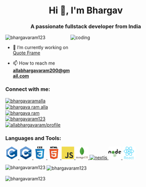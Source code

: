 <h1 align="center">Hi 👋, I'm Bhargav</h1>
<h3 align="center">A passionate fullstack developer from India</h3>

<img align="right" alt="coding" width = "300px" height="300px" src = "https://media4.giphy.com/media/v1.Y2lkPTc5MGI3NjExM2J6b2o5cmV3YnhycmdndnY2dnBoODV3bmhpeHltcWQ5Y3Q2N2p3MiZlcD12MV9pbnRlcm5hbF9naWZfYnlfaWQmY3Q9Zw/RbtJJPft2P7rcpbBdb/giphy.gif">

<p align="left"> <img src="https://komarev.com/ghpvc/?username=bhargavaram123&label=Profile%20views&color=0e75b6&style=flat" alt="bhargavaram123" /> </p>

- 🔭 I’m currently working on [Quote Frame](https://github.com/BhargavaRam123/quoteimageapp)

- 📫 How to reach me **allabhargavaram200@gmail.com**

<h3 align="left">Connect with me:</h3>
<p align="left">
<a href="https://twitter.com/bhargavaramalla" target="blank"><img align="center" src="https://raw.githubusercontent.com/rahuldkjain/github-profile-readme-generator/master/src/images/icons/Social/twitter.svg" alt="bhargavaramalla" height="30" width="40" /></a>
<a href="https://linkedin.com/in/bhargava-ram-alla" target="blank"><img align="center" src="https://raw.githubusercontent.com/rahuldkjain/github-profile-readme-generator/master/src/images/icons/Social/linked-in-alt.svg" alt="bhargava ram alla" height="30" width="40" /></a>
<a href="https://codeforces.com/profile/bhargava_ram" target="blank"><img align="center" src="https://raw.githubusercontent.com/rahuldkjain/github-profile-readme-generator/master/src/images/icons/Social/codeforces.svg" alt="bhargava ram" height="30" width="40" /></a>
<a href="https://www.leetcode.com/bhargavaram123" target="blank"><img align="center" src="https://raw.githubusercontent.com/rahuldkjain/github-profile-readme-generator/master/src/images/icons/Social/leet-code.svg" alt="bhargavaram123" height="30" width="40" /></a>
<a href="https://auth.geeksforgeeks.org/user/allabhargavaram/profile" target="blank"><img align="center" src="https://raw.githubusercontent.com/rahuldkjain/github-profile-readme-generator/master/src/images/icons/Social/geeks-for-geeks.svg" alt="allabhargavaram/profile" height="30" width="40" /></a>
</p>

<h3 align="left">Languages and Tools:</h3>
<p align="left"> <a href="https://www.cprogramming.com/" target="_blank" rel="noreferrer"> <img src="https://raw.githubusercontent.com/devicons/devicon/master/icons/c/c-original.svg" alt="c" width="40" height="40"/> </a> <a href="https://www.w3schools.com/cpp/" target="_blank" rel="noreferrer"> <img src="https://raw.githubusercontent.com/devicons/devicon/master/icons/cplusplus/cplusplus-original.svg" alt="cplusplus" width="40" height="40"/> </a> <a href="https://www.w3schools.com/css/" target="_blank" rel="noreferrer"> <img src="https://raw.githubusercontent.com/devicons/devicon/master/icons/css3/css3-original-wordmark.svg" alt="css3" width="40" height="40"/> </a> <a href="https://www.w3.org/html/" target="_blank" rel="noreferrer"> <img src="https://raw.githubusercontent.com/devicons/devicon/master/icons/html5/html5-original-wordmark.svg" alt="html5" width="40" height="40"/> </a> <a href="https://developer.mozilla.org/en-US/docs/Web/JavaScript" target="_blank" rel="noreferrer"> <img src="https://raw.githubusercontent.com/devicons/devicon/master/icons/javascript/javascript-original.svg" alt="javascript" width="40" height="40"/> </a> <a href="https://www.mongodb.com/" target="_blank" rel="noreferrer"> <img src="https://raw.githubusercontent.com/devicons/devicon/master/icons/mongodb/mongodb-original-wordmark.svg" alt="mongodb" width="40" height="40"/> </a> <a href="https://nextjs.org/" target="_blank" rel="noreferrer"> <img src="https://cdn.worldvectorlogo.com/logos/nextjs-2.svg" alt="nextjs" width="40" height="40"/> </a> <a href="https://nodejs.org" target="_blank" rel="noreferrer"> <img src="https://raw.githubusercontent.com/devicons/devicon/master/icons/nodejs/nodejs-original-wordmark.svg" alt="nodejs" width="40" height="40"/> </a> <a href="https://reactjs.org/" target="_blank" rel="noreferrer"> <img src="https://raw.githubusercontent.com/devicons/devicon/master/icons/react/react-original-wordmark.svg" alt="react" width="40" height="40"/> </a> </p>

<p><img align="left" src="https://github-readme-stats.vercel.app/api/top-langs?username=bhargavaram123&show_icons=true&locale=en&layout=compact" alt="bhargavaram123" /></p>

<p>&nbsp;<img align="center" src="https://github-readme-stats.vercel.app/api?username=bhargavaram123&show_icons=true&locale=en" alt="bhargavaram123" /></p>

<p><img align="center" src="https://github-readme-streak-stats.herokuapp.com/?user=bhargavaram123&" alt="bhargavaram123" /></p>
